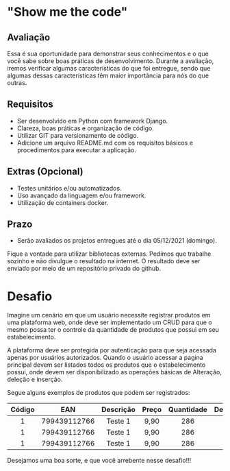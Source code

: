 # "Show me the code"

## Avaliação

Essa é sua oportunidade para demonstrar seus conhecimentos e o que você sabe sobre boas práticas de
desenvolvimento.
Durante a avaliação, iremos verificar algumas características do que foi entregue, sendo que algumas dessas
características têm maior importância para nós do que outras.

## Requisitos

- Ser desenvolvido em Python com framework Django.
- Clareza, boas práticas e organização de código.
- Utilizar GIT para versionamento de código.
- Adicione um arquivo README.md com os requisitos básicos e procedimentos para executar a aplicação.

## Extras (Opcional)

- Testes unitários e/ou automatizados.
- Uso avançado da linguagem e/ou framework.
- Utilização de containers docker.

## Prazo

- Serão avaliados os projetos entregues até o dia 05/12/2021 (domingo).

Fique a vontade para utilizar bibliotecas externas.
Pedimos que trabalhe sozinho e não divulgue o resultado na internet.
O resultado deve ser enviado por meio de um repositório privado do github.

# Desafio

Imagine um cenário em que um usuário necessite registrar produtos em uma plataforma web, onde deve ser implementado um CRUD  para que o mesmo possa ter o controle da quantidade de produtos que possui em seu estabelecimento.

A plataforma deve ser protegida por autenticação para que seja acessada apenas por usuários autorizados.
Quando o usuário acessar a pagina principal devem ser listados todos os produtos que o estabelecimento possui, onde devem ser disponibilizado as operações básicas de Alteração, deleção e inserção.

Segue alguns exemplos de produtos que podem ser registrados:

| Código | EAN | Descrição | Preço | Quantidade | Departamento | Situação |
| :---: | :---: | :---: | :---: | :---: | :---: | :---: |
| 1 | 799439112766 | Teste 1 | 9,90 | 286 | Teste | Ativo |
| 1 | 799439112766 | Teste 1 | 9,90 | 286 | Teste | Ativo |
| 1 | 799439112766 | Teste 1 | 9,90 | 286 | Teste | Ativo |

Desejamos uma boa sorte, e que você arrebente nesse desafio!!!
